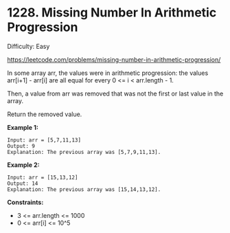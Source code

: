 # 1228. Missing Number In Arithmetic Progression

Difficulty: Easy

https://leetcode.com/problems/missing-number-in-arithmetic-progression/

In some array arr, the values were in arithmetic progression: the values arr[i+1] - arr[i] are all equal for every 0 <= i < arr.length - 1.

Then, a value from arr was removed that was not the first or last value in the array.

Return the removed value.

**Example 1:**
```
Input: arr = [5,7,11,13]
Output: 9
Explanation: The previous array was [5,7,9,11,13].
```

**Example 2:**
```
Input: arr = [15,13,12]
Output: 14
Explanation: The previous array was [15,14,13,12].
```

**Constraints:**

* 3 <= arr.length <= 1000
* 0 <= arr[i] <= 10^5
